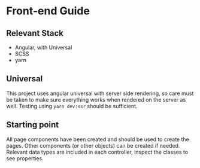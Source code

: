 # Front-end Guide

## Relevant Stack

-   Angular, with Universal
-   SCSS
-   yarn

## Universal

This project uses angular universal with server side rendering, so care must be taken to make sure everything works when rendered on the server as well. Testing using `yarn dev:ssr` should be sufficient.

## Starting point

All page components have been created and should be used to create the pages. Other components (or other objects) can be created if needed. Relevant data types are included in each controller, inspect the classes to see properties.
